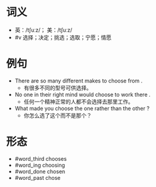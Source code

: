 # 词义
- 英：/tʃuːz/； 美：/tʃuːz/
- #v 选择；决定；挑选；选取；宁愿；情愿
# 例句
- There are so many different makes to choose from .
	- 有很多不同的型号可供选择。
- No one in their right mind would choose to work there .
	- 任何一个精神正常的人都不会选择去那里工作。
- What made you choose the one rather than the other ?
	- 你怎么选了这个而不是那个？
# 形态
- #word_third chooses
- #word_ing choosing
- #word_done chosen
- #word_past chose
